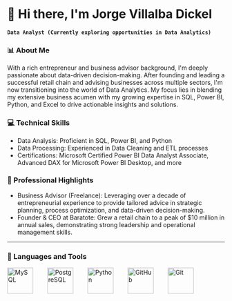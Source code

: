 # 👋 Hi there, I'm Jorge Villalba Dickel

**`Data Analyst (Currently exploring opportunities in Data Analytics)`**

### 📊 About Me
With a rich entrepreneur and business advisor background, I'm deeply passionate about data-driven decision-making. After founding and leading a successful retail chain and advising businesses across multiple sectors, I'm now transitioning into the world of Data Analytics. My focus lies in blending my extensive business acumen with my growing expertise in SQL, Power BI, Python, and Excel to drive actionable insights and solutions.

### 💻 Technical Skills
- Data Analysis: Proficient in SQL, Power BI, and Python
- Data Processing: Experienced in Data Cleaning and ETL processes
- Certifications: Microsoft Certified Power BI Data Analyst Associate, Advanced DAX for Microsoft Power BI Desktop, and more

### 🌟 Professional Highlights
- Business Advisor (Freelance): Leveraging over a decade of entrepreneurial experience to provide tailored advice in strategic planning, process optimization, and data-driven decision-making.
- Founder & CEO at Baratote: Grew a retail chain to a peak of $10 million in annual sales, demonstrating strong leadership and operational management skills.

---

### 🧰 Languages and Tools

<img align="left" alt="MySQL" width="60px" style="padding-right:30px;" src="https://cdn.jsdelivr.net/gh/devicons/devicon/icons/mysql/mysql-original-wordmark.svg" />
<img align="left" alt="PostgreSQL" width="60px" style="padding-right:30px;" src="https://cdn.jsdelivr.net/gh/devicons/devicon/icons/postgresql/postgresql-plain-wordmark.svg" />
<img align="left" alt="Python" width="60px" style="padding-right:30px;" src="https://cdn.jsdelivr.net/gh/devicons/devicon/icons/python/python-original-wordmark.svg" />
<img align="left" alt="GitHub" width="60px" style="padding-right:30px;" src="https://cdn.jsdelivr.net/gh/devicons/devicon/icons/github/github-original.svg" />
<img align="left" alt="Git" width="60px" style="padding-right:30px;" src="https://cdn.jsdelivr.net/gh/devicons/devicon/icons/git/git-original.svg" />
<br />


<!---
jvillalbadickel/jvillalbadickel is a ✨ special ✨ repository because its `README.md` (this file) appears on your GitHub profile.
You can click the Preview link to take a look at your changes.
--->
